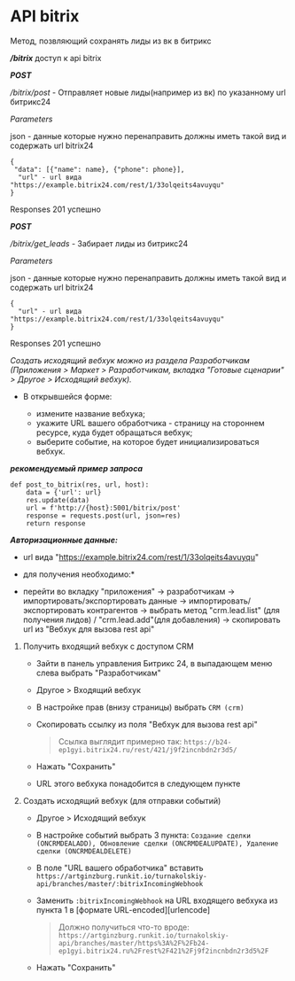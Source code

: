 # API bitrix


Метод, позвляющий сохранять лиды из вк в битрикс


***/bitrix*** доступ к api bitrix

___POST___

_/bitrix/post_ - Отправляет новые лиды(например из вк) по указанному url битрикс24

*Parameters*


json - данные которые нужно перенаправить должны иметь такой вид и содержать url bitrix24

```
{
 "data": [{"name": name}, {"phone": phone}],
  "url" - url вида "https://example.bitrix24.com/rest/1/33olqeits4avuyqu"
}
```


Responses 201 успешно

___POST___

_/bitrix/get_leads_ - Забирает лиды из битрикс24

*Parameters*


json - данные которые нужно перенаправить должны иметь такой вид и содержать url bitrix24

```
{
  "url" - url вида "https://example.bitrix24.com/rest/1/33olqeits4avuyqu"
}
```


Responses 201 успешно



*Создать исходящий вебхук можно из раздела Разработчикам (Приложения > Маркет > Разработчикам, вкладка "Готовые сценарии" > Другое > Исходящий вебхук).*

- В открывшейся форме:

    - измените название вебхука;
    - укажите URL вашего обработчика - страницу на стороннем ресурсе, куда будет обращаться вебхук;
    - выберите событие, на которое будет инициализироваться вебхук.



___рекомендуемый пример запроса___

```
def post_to_bitrix(res, url, host):
    data = {'url': url}
    res.update(data)
    url = f'http://{host}:5001/bitrix/post'
    response = requests.post(url, json=res)
    return response
```

***Авторизационные данные:***

- url вида "https://example.bitrix24.com/rest/1/33olqeits4avuyqu"

* для получения необходимо:*

- перейти во вкладку "приложения" -> разработчикам -> импортировать/экспортировать данные ->
импортировать/экспортировать контрагентов -> выбрать метод "crm.lead.list" (для получения лидов) /
"crm.lead.add"(для добавления) -> скопировать url из "Вебхук для вызова rest api"


1. Получить входящий вебхук с доступом CRM

   - Зайти в панель управления Битрикс 24, в выпадающем меню слева выбрать "Разработчикам"

   - Другое > Входящий вебхук

   - В настройке прав (внизу страницы) выбрать `CRM (crm)`

   - Скопировать ссылку из поля "Вебхук для вызова rest api"

     > Ссылка выглядит примерно так: `https://b24-ep1gyi.bitrix24.ru/rest/421/j9f2incnbdn2r3d5/`
   - Нажать "Сохранить"

   - URL этого вебхука понадобится в следующем пункте

2. Создать исходящий вебхук (для отправки событий)

   - Другое > Исходящий вебхук

   - В настройке событий выбрать 3 пункта: `Создание сделки (ONCRMDEALADD), Обновление сделки (ONCRMDEALUPDATE), Удаление сделки (ONCRMDEALDELETE)`

   - В поле "URL вашего обработчика" вставить `https://artginzburg.runkit.io/turnakolskiy-api/branches/master/:bitrixIncomingWebhook`

   - Заменить `:bitrixIncomingWebhook` на URL входящего вебхука из пункта 1 в [формате URL-encoded][urlencode]

     > Должно получиться что-то вроде: `https://artginzburg.runkit.io/turnakolskiy-api/branches/master/https%3A%2F%2Fb24-ep1gyi.bitrix24.ru%2Frest%2F421%2Fj9f2incnbdn2r3d5%2F`
   - Нажать "Сохранить"